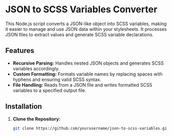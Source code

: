 # JSON to SCSS Variables Converter

This Node.js script converts a JSON-like object into SCSS variables, making it easier to manage and use JSON data within your stylesheets. It processes JSON files to extract values and generate SCSS variable declarations.

## Features

- **Recursive Parsing:** Handles nested JSON objects and generates SCSS variables accordingly.
- **Custom Formatting:** Formats variable names by replacing spaces with hyphens and ensuring valid SCSS syntax.
- **File Handling:** Reads from a JSON file and writes formatted SCSS variables to a specified output file.

## Installation

1. **Clone the Repository:**

   ```bash
   git clone https://github.com/yourusername/json-to-scss-variables.git
